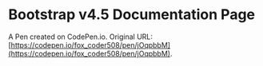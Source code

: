 # Bootstrap v4.5 Documentation Page

A Pen created on CodePen.io. Original URL: [https://codepen.io/fox_coder508/pen/jOqpbbM](https://codepen.io/fox_coder508/pen/jOqpbbM).


